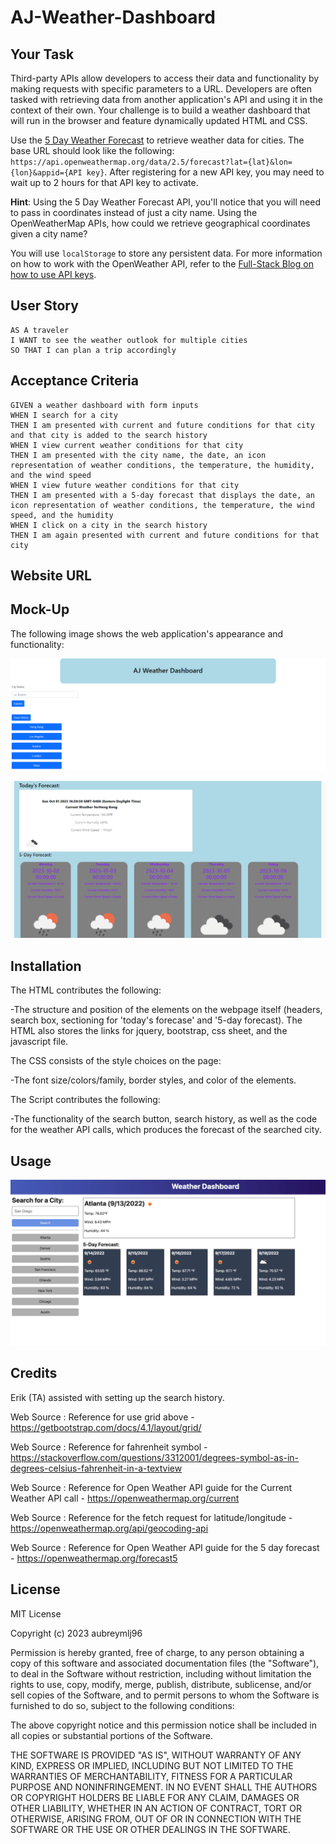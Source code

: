 # AJ-Weather-Dashboard

## Your Task

Third-party APIs allow developers to access their data and functionality by making requests with specific parameters to a URL. Developers are often tasked with retrieving data from another application's API and using it in the context of their own. Your challenge is to build a weather dashboard that will run in the browser and feature dynamically updated HTML and CSS.

Use the [5 Day Weather Forecast](https://openweathermap.org/forecast5) to retrieve weather data for cities. The base URL should look like the following: `https://api.openweathermap.org/data/2.5/forecast?lat={lat}&lon={lon}&appid={API key}`. After registering for a new API key, you may need to wait up to 2 hours for that API key to activate.

**Hint**: Using the 5 Day Weather Forecast API, you'll notice that you will need to pass in coordinates instead of just a city name. Using the OpenWeatherMap APIs, how could we retrieve geographical coordinates given a city name?

You will use `localStorage` to store any persistent data. For more information on how to work with the OpenWeather API, refer to the [Full-Stack Blog on how to use API keys](https://coding-boot-camp.github.io/full-stack/apis/how-to-use-api-keys).

## User Story

```
AS A traveler
I WANT to see the weather outlook for multiple cities
SO THAT I can plan a trip accordingly
```

## Acceptance Criteria

```
GIVEN a weather dashboard with form inputs
WHEN I search for a city
THEN I am presented with current and future conditions for that city and that city is added to the search history
WHEN I view current weather conditions for that city
THEN I am presented with the city name, the date, an icon representation of weather conditions, the temperature, the humidity, and the wind speed
WHEN I view future weather conditions for that city
THEN I am presented with a 5-day forecast that displays the date, an icon representation of weather conditions, the temperature, the wind speed, and the humidity
WHEN I click on a city in the search history
THEN I am again presented with current and future conditions for that city
```

## Website URL



## Mock-Up

The following image shows the web application's appearance and functionality:

![The weather app includes a search option and a list of previously searched cities.](./image-ref/AJ%20Weather%20Dashboard%20View%201.png)

![The weather app includes a five-day forecast and current weather conditions for Hong Kong.](./image-ref/AJ%20Weather%20Dashboard%20View%202%20-%20post%20search.png)

## Installation

The HTML contributes the following:

-The structure and position of the elements on the webpage itself (headers, search box, sectioning for 'today's forecase' and '5-day forecast). The HTML also stores the links for jquery, bootstrap, css sheet, and the javascript file.

The CSS consists of the style choices on the page:

-The font size/colors/family, border styles, and color of the elements.

The Script contributes the following:

-The functionality of the search button, search history, as well as the code for the weather API calls, which produces the forecast of the searched city.

## Usage

![This image was used as a reference for the layout and overall function of the dashboard](./image-ref/06-server-side-apis-homework-demo.png)

## Credits

Erik (TA) assisted with setting up the search history.

Web Source : Reference for use grid above - https://getbootstrap.com/docs/4.1/layout/grid/ 

Web Source : Reference for fahrenheit symbol - https://stackoverflow.com/questions/3312001/degrees-symbol-as-in-degrees-celsius-fahrenheit-in-a-textview 

Web Source : Reference for Open Weather API guide for the Current Weather API call - https://openweathermap.org/current

Web Source : Reference for the fetch request for latitude/longitude - https://openweathermap.org/api/geocoding-api

Web Source : Reference for Open Weather API guide for the 5 day forecast - https://openweathermap.org/forecast5 



## License

MIT License

Copyright (c) 2023 aubreymlj96

Permission is hereby granted, free of charge, to any person obtaining a copy
of this software and associated documentation files (the "Software"), to deal
in the Software without restriction, including without limitation the rights
to use, copy, modify, merge, publish, distribute, sublicense, and/or sell
copies of the Software, and to permit persons to whom the Software is
furnished to do so, subject to the following conditions:

The above copyright notice and this permission notice shall be included in all
copies or substantial portions of the Software.

THE SOFTWARE IS PROVIDED "AS IS", WITHOUT WARRANTY OF ANY KIND, EXPRESS OR
IMPLIED, INCLUDING BUT NOT LIMITED TO THE WARRANTIES OF MERCHANTABILITY,
FITNESS FOR A PARTICULAR PURPOSE AND NONINFRINGEMENT. IN NO EVENT SHALL THE
AUTHORS OR COPYRIGHT HOLDERS BE LIABLE FOR ANY CLAIM, DAMAGES OR OTHER
LIABILITY, WHETHER IN AN ACTION OF CONTRACT, TORT OR OTHERWISE, ARISING FROM,
OUT OF OR IN CONNECTION WITH THE SOFTWARE OR THE USE OR OTHER DEALINGS IN THE
SOFTWARE.